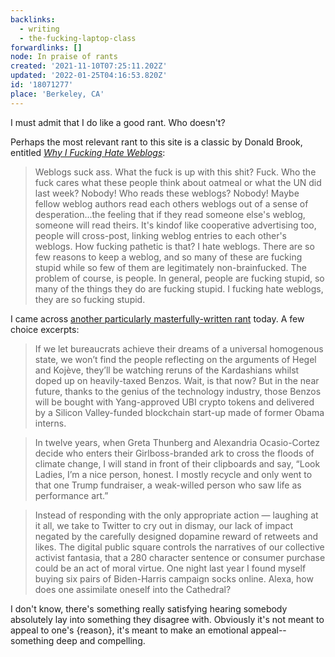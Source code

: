 ```yaml
---
backlinks:
  - writing
  - the-fucking-laptop-class
forwardlinks: []
node: In praise of rants
created: '2021-11-10T07:25:11.202Z'
updated: '2022-01-25T04:16:53.820Z'
id: '18071277'
place: 'Berkeley, CA'
---
```

I must admit that I do like a good rant. Who doesn't? 

Perhaps the most relevant rant to this site is a classic by Donald Brook, entitled *[Why I Fucking Hate Weblogs](http://mama.indstate.edu/users/bones/WhyIHateWebLogs.html)*:

> Weblogs suck ass. What the fuck is up with this shit? Fuck. Who the fuck cares what these people think about oatmeal or what the UN did last week? Nobody! Who reads these weblogs? Nobody! Maybe fellow weblog authors read each others weblogs out of a sense of desperation...the feeling that if they read someone else's weblog, someone will read theirs. It's kindof like cooperative advertising too, people will cross-post, linking weblog entries to each other's weblogs. How fucking pathetic is that? I hate weblogs. There are so few reasons to keep a weblog, and so many of these are fucking stupid while so few of them are legitimately non-brainfucked. The problem of course, is people. In general, people are fucking stupid, so many of the things they do are fucking stupid. I fucking hate weblogs, they are so fucking stupid. 

I came across [another particularly masterfully-written rant](https://im1776.com/2021/02/12/land-of-the-free/) today. A few choice excerpts:

> If we let bureaucrats achieve their dreams of a universal homogenous state, we won’t find the people reflecting on the arguments of Hegel and Kojève, they’ll be watching reruns of the Kardashians whilst doped up on heavily-taxed Benzos. Wait, is that now? But in the near future, thanks to the genius of the technology industry, those Benzos will be bought with Yang-approved UBI crypto tokens and delivered by a Silicon Valley-funded blockchain start-up made of former Obama interns.

> In twelve years, when Greta Thunberg and Alexandria Ocasio-Cortez decide who enters their Girlboss-branded ark to cross the floods of climate change, I will stand in front of their clipboards and say, “Look Ladies, I’m a nice person, honest. I mostly recycle and only went to that one Trump fundraiser, a weak-willed person who saw life as performance art.” 

> Instead of responding with the only appropriate action — laughing at it all, we take to Twitter to cry out in dismay, our lack of impact negated by the carefully designed dopamine reward of retweets and likes. The digital public square controls the narratives of our collective activist fantasia, that a 280 character sentence or consumer purchase could be an act of moral virtue. One night last year I found myself buying six pairs of Biden-Harris campaign socks online. Alexa, how does one assimilate oneself into the Cathedral? 

I don't know, there's something really satisfying hearing somebody absolutely lay into something they disagree with. Obviously it's not meant to appeal to one's {reason}, it's meant to make an emotional appeal--something deep and compelling. 


